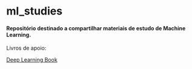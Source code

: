 # ml_studies

#### Repositório destinado a compartilhar materiais de estudo de Machine Learning.

Livros de apoio:

<a href="http://deeplearningbook.com.br/">Deep Learning Book</a>
